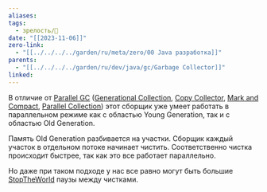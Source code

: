 ```yaml
---
aliases: 
tags:
  - зрелость/🌱
date: "[[2023-11-06]]"
zero-link:
  - "[[../../../../garden/ru/meta/zero/00 Java разработка]]"
parents:
  - "[[../../../../garden/ru/dev/java/gc/Garbage Collector]]"
linked: 
---
```

В отличие от [Parallel GC](Parallel%20GC.md) ([Generational Collection](Generational%20Collection.md), [Copy Collector](Copy%20Collector.md), [Mark and Compact](Mark%20and%20Compact.md), [Parallel Collection](Parallel%20Collection.md)) этот сборщик уже умеет работать в параллельном режиме как с областью Young Generation, так и с областью Old Generation.

Память Old Generation разбивается на участки. Сборщик каждый участок в отдельном потоке начинает чистить. Соответственно чистка происходит быстрее, так как это все работает параллельно.

Но даже при таком подходе у нас все равно могут быть большие [StopTheWorld](StopTheWorld.md) паузы между чистками.